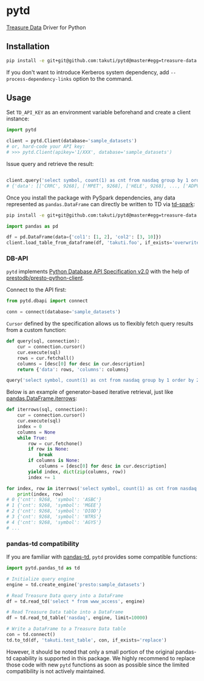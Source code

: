 pytd
===

[Treasure Data](https://www.treasuredata.com/) Driver for Python

## Installation

```sh
pip install -e git+git@github.com:takuti/pytd@master#egg=treasure-data
```

If you don't want to introduce Kerberos system dependency, add `--process-dependency-links` option to the command.

## Usage

Set `TD_API_KEY` as an environment variable beforehand and create a client instance:

```py
import pytd

client = pytd.Client(database='sample_datasets')
# or, hard-code your API key:
# >>> pytd.Client(apikey='1/XXX', database='sample_datasets')
```

Issue query and retrieve the result:

```py

client.query('select symbol, count(1) as cnt from nasdaq group by 1 order by 2 desc')
# {'data': [['CRRC', 9268], ['MPET', 9268], ['HELE', 9268], ..., ['ADPVV', 2]], 'columns': ['symbol', 'cnt']}
```

Once you install the package with PySpark dependencies, any data represented as `pandas.DataFrame` can directly be written to TD via [td-spark](https://support.treasuredata.com/hc/en-us/articles/360001487167-Apache-Spark-Driver-td-spark-FAQs):

```sh
pip install -e git+git@github.com:takuti/pytd@master#egg=treasure-data[spark]
```

```py
import pandas as pd

df = pd.DataFrame(data={'col1': [1, 2], 'col2': [3, 10]})
client.load_table_from_dataframe(df, 'takuti.foo', if_exists='overwrite')
```

### DB-API

`pytd` implements [Python Database API Specification v2.0](https://www.python.org/dev/peps/pep-0249/) with the help of [prestodb/presto-python-client](https://github.com/prestodb/presto-python-client).

Connect to the API first:

```py
from pytd.dbapi import connect

conn = connect(database='sample_datasets')
```

`Cursor` defined by the specification allows us to flexibly fetch query results from a custom function:

```py
def query(sql, connection):
    cur = connection.cursor()
    cur.execute(sql)
    rows = cur.fetchall()
    columns = [desc[0] for desc in cur.description]
    return {'data': rows, 'columns': columns}

query('select symbol, count(1) as cnt from nasdaq group by 1 order by 2 desc', conn)
```

Below is an example of generator-based iterative retrieval, just like [pandas.DataFrame.iterrows](https://pandas.pydata.org/pandas-docs/stable/generated/pandas.DataFrame.iterrows.html):

```py
def iterrows(sql, connection):
    cur = connection.cursor()
    cur.execute(sql)
    index = 0
    columns = None
    while True:
        row = cur.fetchone()
        if row is None:
            break
        if columns is None:
            columns = [desc[0] for desc in cur.description]
        yield index, dict(zip(columns, row))
        index += 1

for index, row in iterrows('select symbol, count(1) as cnt from nasdaq group by 1 order by 2 desc', conn):
    print(index, row)
# 0 {'cnt': 9268, 'symbol': 'ASBC'}
# 1 {'cnt': 9268, 'symbol': 'MGEE'}
# 2 {'cnt': 9268, 'symbol': 'DIOD'}
# 3 {'cnt': 9268, 'symbol': 'NTRS'}
# 4 {'cnt': 9268, 'symbol': 'AGYS'}
# ...
```

### pandas-td compatibility

If you are familiar with [pandas-td](https://github.com/treasure-data/pandas-td), `pytd` provides some compatible functions:

```py
import pytd.pandas_td as td

# Initialize query engine
engine = td.create_engine('presto:sample_datasets')

# Read Treasure Data query into a DataFrame
df = td.read_td('select * from www_access', engine)

# Read Treasure Data table into a DataFrame
df = td.read_td_table('nasdaq', engine, limit=10000)

# Write a DataFrame to a Treasure Data table
con = td.connect()
td.to_td(df, 'takuti.test_table', con, if_exists='replace')
```

However, it should be noted that only a small portion of the original pandas-td capability is supported in this package. We highly recommend to replace those code with new `pytd` functions as soon as possible since the limited compatibility is not actively maintained.
